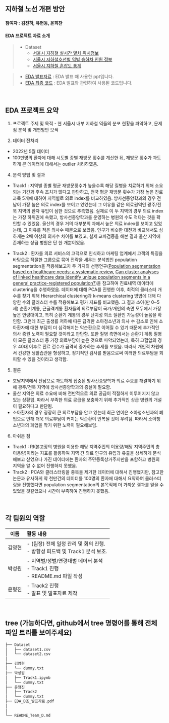 ## 지하철 노선 개편 방안
#### 참여자 : 김진하, 유현동, 윤희찬
#### EDA 프로젝트 자료 소개
> * Dataset 
>   * [서울시 지하철 실시간 열차 위치정보]([(https://data.seoul.go.kr/dataList/OA-12601/A/1/datasetView.do)])
>   * [서울시 지하철호선별 역별 승하차 인원 정보]([https://www.data.go.kr/data/15007115/fileData.do](https://data.seoul.go.kr/dataList/OA-12914/S/1/datasetView.do))
>   * [서울시 지하철 혼잡도 통계]([https://opendata.hira.or.kr/op/opc/olapMdclRcStatsInfoTab6.do?docNo=02-006](https://data.seoul.go.kr/dataList/262/S/2/datasetView.do))

> * [EDA 발표자료](EDA_D조_발표자료.pdf) : EDA 발표 때 사용한 ppt입니다.
> * [EDA 최종 코드](EDA_D조_코드.ipynb) : EDA 발표와 관련하여 사용된 코드입니다.

<br>



## EDA 프로젝트 요약

1. 프로젝트 주제 및 목적
        - 현 서울시 내부 지하철 역들의 분포 현황을 파악하고, 문제점 분석 및 개편방안 모색

2. 데이터 전처리
* 2022년 5월 데이터
* 100만명의 환자에 대해 시도별 종별 재방문 횟수를 계산한 뒤, 재방문 횟수가 과도하게 큰 데이터에 대해서는 outlier 처리하였음.
 
4. 분석 방법 및 결과
* Track1 : 지역별 종별 평균 재방문횟수가 높을수록 해당 질병을 치료하기 위해 소요되는 기간과 후속 조치가 많다고 판단하고, 전국 평균 재방문 횟수가 가장 높은 진료과목 5개에 대하여 지역별로 의료 index를 비교하였음. 방사선종양학과의 경우 전남이 가장 높은 의료 index를 보이고 있었는데 그 이유를 같은 의료권역인 광주/전북 지역의 환자 유입이 심한 것으로 추측했음. 실제로 이 두 지역의 경우 의료 index는 가장 하위권에 속했고, 방사선종양학과를 운영하는 병원의 수도 적다는 것을 확인할 수 있었음. 울산의 경우 거의 대부분의 과에서 높은 의료 index를 보이고 있었는데, 그 이유를 적은 의사수 때문으로 보았음. 인구가 비슷한 대전과 비교해서도 심하게는 2배 이상의 의사수 차이를 보였고, 실제 교차검증을 해본 결과 울산 지역에 존재하는 상급 병원은 단 한 개뿐이었음.

* Track2 : 환자를 의료 서비스의 고객으로 인식하고 마케팅 업계에서 고객의 특징을 바탕으로 적절한 그룹으로 묶어 전략을 세우는 분석법인 population segmentation을 적용해보고자 두 가지의 선행연구([Population segmentation based on healthcare needs: a systematic review](https://systematicreviewsjournal.biomedcentral.com/articles/10.1186/s13643-019-1105-6), [Can cluster analyses of linked healthcare data identify unique population segments in a general practice-registered population?](https://bmcpublichealth.biomedcentral.com/articles/10.1186/s12889-020-08930-z))을 참고하여 진료내역 데이터에 clustering을 수행하였음. 데이터에 대해 PCA를 진행한 이후, 최적의 클러스터 개수를 찾기 위해 Hierarchical clustering과 k-means clustering 방법에 대해 다양한 수의 클러스터 수를 적용해보고 평가 지표를 비교했음. 그 결과 소아(만 0~5세) 순환기계통, 근골격계통 환자들의 의료부담이 국가/개인의 측면 모두에서 가장 높은 연령대이고, 특히 순환기 계통의 경우 난치성 희소 질환인 가능성이 높음을 확인함. 그런데 최근 출생률 저하에 따른 급격한 소아청소년과 의사 수 감소로 인해 소아환자에 대한 부담이 더 심각해지는 악순환으로 이어질 수 있기 때문에 추가적인 의사 증원 노력이 필요할 것이라고 판단함. 또한 질병 측면에서는 순환기 계통 질병이 모든 클러스터 중 가장 의료부담이 높은 것으로 파악되었는데, 특히 고혈압의 경우 40대 이후로 진료 건수가 급격히 증가하는 추세를 보였음. 따라서 개인적 차원에서 건강한 생활습관을 형성하고, 정기적인 검사를 받음으로써 이러한 의료부담을 회피할 수 있을 것이라고 생각함.
		    
5. 결론
* 호남지역에서 전남으로 과도하게 집중된 방사선종양학과 의료 수요를 해결하기 위해 광주/전북 지역에 방사선종양학과의 증설이 필요함.
* 울산 지역은 의료 수요에 비해 전반적으로 의료 공급이 적절하게 이루어지지 않고 있는 상황임. 따라서 부족한 의료 공급을 보충하기 위해 추가적인 상급 병원의 개설이 필요하다고 판단됨.
* 소아환자의 경우 굉장히 큰 의료부담을 안고 있는데 최근 연이은 소아청소년과의 폐업으로 인해 더욱 의료부담이 커지는 악순환이 반복될 것이 우려됨. 따라서 소아청소년과의 폐업을 막기 위한 노력이 필요해보임.
    
6. 아쉬운 점
* Track1 : RI(본고장의 병원을 이용한 해당 지역주민의 이용량/해당 지역주민의 총 이용량)이라는 지표를 활용하여 지역 간 의료 인구의 유입과 유출을 상세하게 분석해보고 싶었으나 가진 데이터에는 환자의 주민등록상거주지만을 포함하고 병원의 지역을 알 수 없어 진행하지 못했음.
* Track2 : PCA와 클러스터링을 중복을 제거한 데이터에 대해서 진행했지만, 참고한 논문과 유사하게 약 천만건의 데이터를 100명의 환자에 대해서 요약하여 클러스터링을 진행했다면 population segmentation의 본목적에 더 가까운 결과를 얻을 수 있었을 것같았으나 시간이 부족하여 진행하지 못했음.

<br>



 ## 각 팀원의 역할
 
|이름|활동 내용| 
|:---:|:---|
|김영현| - (팀장) 전체 일정 관리 및 회의 진행.<br> - 방향성 피드백 및 Track1 분석 보조.<br>| 
|박성원| - 지역별/성별/연령대별 데이터 분석<br> - Track1 진행<br> - README.md 파일 작성| 
|윤형진| - Track2 진행 <br> - 발표 및 발표자료 제작|
<br/>



## tree (가능하다면, github에서 tree 명령어를 통해 전체 파일 트리를 보여주세요)
```bash
├── Dataset
│   ├── dataset1.csv
│   └── dataset2.csv
│
├── 김영현
│   └── dummy.txt
├── 박성원
│   ├── Track1.ipynb
│   └── dummy.txt
├── 윤형진
│   ├── Track2
│   └── dummy.txt
├── EDA_D조_발표자료.pdf
│   
│
└── README_Team_D.md
``` 

